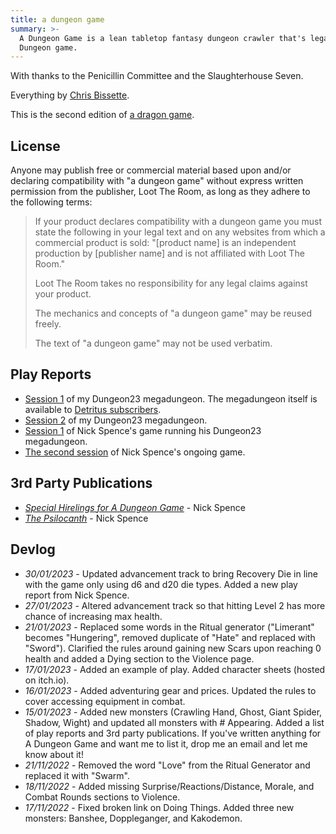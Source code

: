 ```yaml
---
title: a dungeon game
summary: >-
  A Dungeon Game is a lean tabletop fantasy dungeon crawler that's legally distinct from that other
  Dungeon game.
---
```


With thanks to the Penicillin Committee and the Slaughterhouse Seven.

Everything by [Chris Bissette][01].

This is the second edition of [a dragon game][02].

## License

Anyone may publish free or commercial material based upon and/or declaring compatibility with "a
dungeon game" without express written permission from the publisher, Loot The Room, as long as they
adhere to the following terms:

> If your product declares compatibility with a dungeon game you must state the following in your
> legal text and on any websites from which a commercial product is sold: "[product name] is an
> independent production by [publisher name] and is not affiliated with Loot The Room."
>
> Loot The Room takes no responsibility for any legal claims against your product.
>
> The mechanics and concepts of "a dungeon game" may be reused freely.
>
> The text of "a dungeon game" may not be used verbatim.

## Play Reports

- [Session 1][pr01] of my Dungeon23 megadungeon. The megadungeon itself is available to [Detritus subscribers][03].
- [Session 2][pr02] of my Dungeon23 megadungeon.
- [Session 1][pr03] of Nick Spence's game running his Dungeon23 megadungeon.
- [The second session][pr04] of Nick Spence's ongoing game.

## 3rd Party Publications

- [_Special Hirelings for A Dungeon Game_][3p01] - Nick Spence
- [_The Psilocanth_][3p02] - Nick Spence

## Devlog

- _30/01/2023_ - Updated advancement track to bring Recovery Die in line with the game only using
  d6 and d20 die types. Added a new play report from Nick Spence.
- _27/01/2023_ - Altered advancement track so that hitting Level 2 has more chance of increasing
  max health.
- _21/01/2023_ - Replaced some words in the Ritual generator ("Limerant" becomes "Hungering",
  removed duplicate of "Hate" and replaced with "Sword"). Clarified the rules around gaining new
  Scars upon reaching 0 health and added a Dying section to the Violence page.
- _17/01/2023_ - Added an example of play. Added character sheets (hosted on itch.io).
- _16/01/2023_ - Added adventuring gear and prices. Updated the rules to cover accessing equipment
  in combat.
- _15/01/2023_ - Added new monsters (Crawling Hand, Ghost, Giant Spider, Shadow, Wight) and updated
  all monsters with # Appearing. Added a list of play reports and 3rd party publications. If you've
  written anything for A Dungeon Game and want me to list it, drop me an email and let me know
  about it!
- _21/11/2022_ - Removed the word "Love" from the Ritual Generator and replaced it with "Swarm".
- _18/11/2022_ - Added missing Surprise/Reactions/Distance, Morale, and Combat Rounds sections to
  Violence.
- _17/11/2022_ - Fixed broken link on Doing Things. Added three new monsters: Banshee,
  Doppleganger, and Kakodemon.

<!-- Reference Link Definitions -->
[01]: http://loottheroom.itch.io/
[02]: https://loottheroom.itch.io/a-dragon-game
[03]: https://www.patreon.com/chrisbissette
[pr01]: https://cohost.org/chrisb/post/801088-a-dungeon-game-sessi
[pr02]: https://cohost.org/chrisb/post/883478-a-dungeon-game-play
[pr03]: https://cohost.org/NicktheSkeletonKing/post/840225-a-dungeon-game-play
[pr04]: https://cohost.org/NicktheSkeletonKing/post/923515-dungeon23-session-2
[3p01]: https://cohost.org/NicktheSkeletonKing/post/843025-special-hirelings-fo
[3p02]: https://cohost.org/NicktheSkeletonKing/post/776641-the-psilocanth
